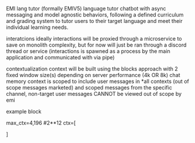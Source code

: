 
EMI lang tutor (formally EMIV5)
language tutor chatbot with async messaging and model agnostic behaviors,
following a defined curriculum and grading system to tutor users to their target language
and meet their individual learning needs.

interatcions
ideally interactions will be proxied through a microservice to save on monolith complexity, but for now will just be ran through a discord thread or service
(interactions is spawned as a process by the main application and communicated with via pipe)


contextualization
context will be built using the blocks approach with 2 fixed window size(s) depending on server performance (4k OR 8k)
chat memory context is scoped to include user messages in *all contexts (out of scope messages marketed)
and scoped messages from the specific channel, non-target user messages CANNOT be viewed out of scope by emi

example block

max_ctx=4,196 #2**12
ctx=[

]
